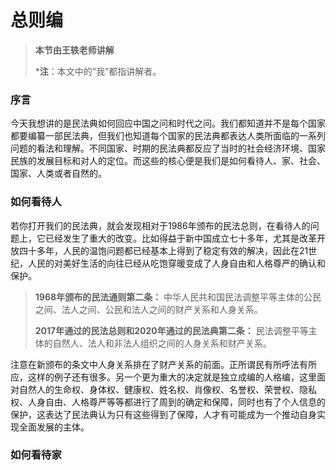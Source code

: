 # 总则编

> **本节由王轶老师讲解**
>
> ***注**：本文中的“我”都指讲解者。

### 序言

今天我想讲的是民法典如何回应中国之问和时代之问。我们都知道并不是每个国家都要编纂一部民法典，但我们也知道每个国家的民法典都表达人类所面临的一系列问题的看法和理解。不同国家、时期的民法典都反应了当时的社会经济环境、国家民族的发展目标和对人的定位。而这些的核心便是我们是如何看待人、家、社会、国家、人类或者自然的。

### 如何看待人

若你打开我们的民法典，就会发现相对于1986年颁布的民法总则，在看待人的问题上，它已经发生了重大的改变。比如得益于新中国成立七十多年，尤其是改革开放四十多年，人民的温饱问题都已经基本上得到了稳定有效的解决，因此在21世纪，人民的对美好生活的向往已经从吃饱穿暖变成了人身自由和人格尊严的确认和保护。

> **1968年颁布的民法通则第二条：**
> 中华人民共和国民法调整平等主体的公民之间、法人之间、公民和法人之间的财产关系和人身关系。
>
> **2017年通过的民法总则和2020年通过的民法典第二条：**
> 民法调整平等主体的自然人、法人和非法人组织之间的人身关系和财产关系。

注意在新颁布的条文中人身关系排在了财产关系的前面。正所谓民有所呼法有所应，这样的例子还有很多。另一个更为重大的决定就是独立成编的人格编，这里面对自然人的生命权、身体权、健康权、姓名权、肖像权、名誉权、荣誉权、隐私权、人身自由、人格尊严等等都进行了周到的确定和保障，同时也有了个人信息的保护，这表达了民法典认为只有这些得到了保障，人才有可能成为一个推动自身实现全面发展的主体。

### 如何看待家

